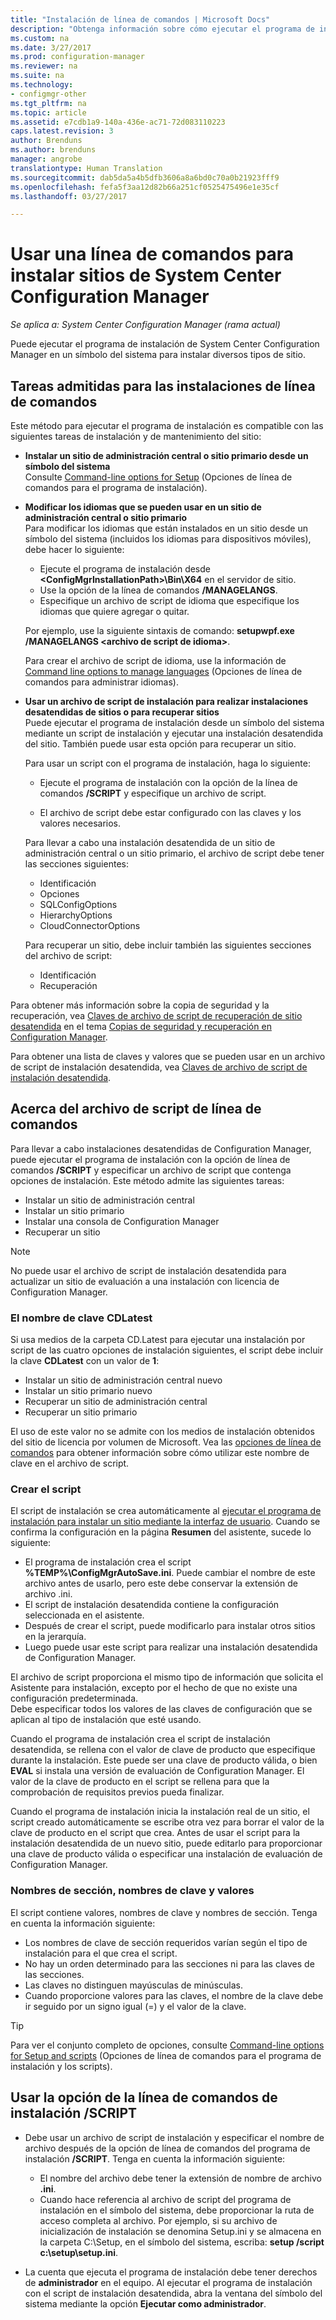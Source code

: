 ```yaml
---
title: "Instalación de línea de comandos | Microsoft Docs"
description: "Obtenga información sobre cómo ejecutar el programa de instalación de System Center Configuration Manager en un símbolo del sistema para diversas instalaciones de sitio."
ms.custom: na
ms.date: 3/27/2017
ms.prod: configuration-manager
ms.reviewer: na
ms.suite: na
ms.technology:
- configmgr-other
ms.tgt_pltfrm: na
ms.topic: article
ms.assetid: e7cdb1a9-140a-436e-ac71-72d083110223
caps.latest.revision: 3
author: Brenduns
ms.author: brenduns
manager: angrobe
translationtype: Human Translation
ms.sourcegitcommit: dab5da5a4b5dfb3606a8a6bd0c70a0b21923fff9
ms.openlocfilehash: fefa5f3aa12d82b66a251cf0525475496e1e35cf
ms.lasthandoff: 03/27/2017

---
```

# <a name="use-a-command-line-to-install-system-center-configuration-manager-sites"></a>Usar una línea de comandos para instalar sitios de System Center Configuration Manager

*Se aplica a: System Center Configuration Manager (rama actual)*

 Puede ejecutar el programa de instalación de System Center Configuration Manager en un símbolo del sistema para instalar diversos tipos de sitio.

## <a name="supported-tasks-for-command-line-installations"></a>Tareas admitidas para las instalaciones de línea de comandos
 Este método para ejecutar el programa de instalación es compatible con las siguientes tareas de instalación y de mantenimiento del sitio:

-   **Instalar un sitio de administración central o sitio primario desde un símbolo del sistema**  
  Consulte [Command-line options for Setup](../../../../core/servers/deploy/install/command-line-options-for-setup.md) (Opciones de línea de comandos para el programa de instalación).

-  **Modificar los idiomas que se pueden usar en un sitio de administración central o sitio primario**  
    Para modificar los idiomas que están instalados en un sitio desde un símbolo del sistema (incluidos los idiomas para dispositivos móviles), debe hacer lo siguiente:  

     -   Ejecute el programa de instalación desde **&lt;ConfigMgrInstallationPath\>\Bin\X64** en el servidor de sitio.
     -   Use la opción de la línea de comandos **/MANAGELANGS**.
     -   Especifique un archivo de script de idioma que especifique los idiomas que quiere agregar o quitar.  

    Por ejemplo, use la siguiente sintaxis de comando: **setupwpf.exe /MANAGELANGS &lt;archivo de script de idioma\>**.  

    Para crear el archivo de script de idioma, use la información de [Command line options to manage languages](../../../../core/servers/deploy/install/command-line-options-for-setup.md#bkmk_Lang) (Opciones de línea de comandos para administrar idiomas).  

-  **Usar un archivo de script de instalación para realizar instalaciones desatendidas de sitios o para recuperar sitios**  
    Puede ejecutar el programa de instalación desde un símbolo del sistema mediante un script de instalación y ejecutar una instalación desatendida del sitio. También puede usar esta opción para recuperar un sitio.    

    Para usar un script con el programa de instalación, haga lo siguiente:  

    -   Ejecute el programa de instalación con la opción de la línea de comandos **/SCRIPT** y especifique un archivo de script.  

    -   El archivo de script debe estar configurado con las claves y los valores necesarios.  

    Para llevar a cabo una instalación desatendida de un sitio de administración central o un sitio primario, el archivo de script debe tener las secciones siguientes:  

    -   Identificación    
    -   Opciones    
    -   SQLConfigOptions    
      -   HierarchyOptions    
    -   CloudConnectorOptions   

    Para recuperar un sitio, debe incluir también las siguientes secciones del archivo de script:  

    -   Identificación  
    -   Recuperación

Para obtener más información sobre la copia de seguridad y la recuperación, vea [Claves de archivo de script de recuperación de sitio desatendida](../../../../protect/understand/backup-and-recovery.md#BKMK_UnattendedSiteRecoveryKeys) en el tema [Copias de seguridad y recuperación en Configuration Manager](../../../../protect/understand/backup-and-recovery.md).  

Para obtener una lista de claves y valores que se pueden usar en un archivo de script de instalación desatendida, vea [Claves de archivo de script de instalación desatendida](../../../../core/servers/deploy/install/command-line-options-for-setup.md#bkmk_Unattended).  

## <a name="about-the-command-line-script-file"></a>Acerca del archivo de script de línea de comandos  
 Para llevar a cabo instalaciones desatendidas de Configuration Manager, puede ejecutar el programa de instalación con la opción de línea de comandos **/SCRIPT** y especificar un archivo de script que contenga opciones de instalación. Este método admite las siguientes tareas:  

-   Instalar un sitio de administración central  
-   Instalar un sitio primario  
-   Instalar una consola de Configuration Manager  
-   Recuperar un sitio  

> [!NOTE]  
>  No puede usar el archivo de script de instalación desatendida para actualizar un sitio de evaluación a una instalación con licencia de Configuration Manager.  

### <a name="the-cdlatest-key-name"></a>El nombre de clave CDLatest
Si usa medios de la carpeta CD.Latest para ejecutar una instalación por script de las cuatro opciones de instalación siguientes, el script debe incluir la clave **CDLatest** con un valor de **1**:
- Instalar un sitio de administración central nuevo
- Instalar un sitio primario nuevo
- Recuperar un sitio de administración central
- Recuperar un sitio primario 

El uso de este valor no se admite con los medios de instalación obtenidos del sitio de licencia por volumen de Microsoft.
Vea las [opciones de línea de comandos](/sccm/core/servers/deploy/install/command-line-options-for-setup) para obtener información sobre cómo utilizar este nombre de clave en el archivo de script.



### <a name="create-the-script"></a>Crear el script
El script de instalación se crea automáticamente al [ejecutar el programa de instalación para instalar un sitio mediante la interfaz de usuario](../../../../core/servers/deploy/install/use-the-setup-wizard-to-install-sites.md).  Cuando se confirma la configuración en la página **Resumen** del asistente, sucede lo siguiente:  

-   El programa de instalación crea el script **%TEMP%\ConfigMgrAutoSave.ini**.  Puede cambiar el nombre de este archivo antes de usarlo, pero este debe conservar la extensión de archivo .ini.  
-   El script de instalación desatendida contiene la configuración seleccionada en el asistente.  
-   Después de crear el script, puede modificarlo para instalar otros sitios en la jerarquía.  
-   Luego puede usar este script para realizar una instalación desatendida de Configuration Manager.  

El archivo de script proporciona el mismo tipo de información que solicita el Asistente para instalación, excepto por el hecho de que no existe una configuración predeterminada.   
Debe especificar todos los valores de las claves de configuración que se aplican al tipo de instalación que esté usando.   

Cuando el programa de instalación crea el script de instalación desatendida, se rellena con el valor de clave de producto que especifique durante la instalación. Este puede ser una clave de producto válida, o bien **EVAL** si instala una versión de evaluación de Configuration Manager. El valor de la clave de producto en el script se rellena para que la comprobación de requisitos previos pueda finalizar.   

Cuando el programa de instalación inicia la instalación real de un sitio, el script creado automáticamente se escribe otra vez para borrar el valor de la clave de producto en el script que crea. Antes de usar el script para la instalación desatendida de un nuevo sitio, puede editarlo para proporcionar una clave de producto válida o especificar una instalación de evaluación de Configuration Manager.  

### <a name="section-names-key-names-and-values"></a>Nombres de sección, nombres de clave y valores
El script contiene valores, nombres de clave y nombres de sección. Tenga en cuenta la información siguiente:
-   Los nombres de clave de sección requeridos varían según el tipo de instalación para el que crea el script.
-   No hay un orden determinado para las secciones ni para las claves de las secciones.     
-   Las claves no distinguen mayúsculas de minúsculas.  
-   Cuando proporcione valores para las claves, el nombre de la clave debe ir seguido por un signo igual (=) y el valor de la clave.    

> [!TIP]  
>  Para ver el conjunto completo de opciones, consulte [Command-line options for Setup and scripts](../../../../core/servers/deploy/install/command-line-options-for-setup.md) (Opciones de línea de comandos para el programa de instalación y los scripts).  

## <a name="use-the-script-setup-command-line-option"></a>Usar la opción de la línea de comandos de instalación /SCRIPT

-   Debe usar un archivo de script de instalación y especificar el nombre de archivo después de la opción de línea de comandos del programa de instalación **/SCRIPT**. Tenga en cuenta la información siguiente:   
    -   El nombre del archivo debe tener la extensión de nombre de archivo **.ini**.  
    -   Cuando hace referencia al archivo de script del programa de instalación en el símbolo del sistema, debe proporcionar la ruta de acceso completa al archivo. Por ejemplo, si su archivo de inicialización de instalación se denomina Setup.ini y se almacena en la carpeta C:\Setup, en el símbolo del sistema, escriba: **setup /script c:\setup\setup.ini**.  

-   La cuenta que ejecuta el programa de instalación debe tener derechos de **administrador** en el equipo. Al ejecutar el programa de instalación con el script de instalación desatendida, abra la ventana del símbolo del sistema mediante la opción **Ejecutar como administrador**.   

